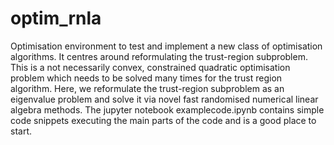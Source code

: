 # optim_rnla
Optimisation environment to test and implement a new class of optimisation algorithms. It centres around reformulating the trust-region subproblem. This is a not necessarily convex, constrained quadratic optimisation problem which needs to be solved many times for the trust region algorithm. Here, we reformulate the trust-region subproblem as an eigenvalue problem and solve it via novel fast randomised numerical linear algebra methods.
The jupyter notebook examplecode.ipynb contains simple code snippets executing the main parts of the code and is a good place to start.
